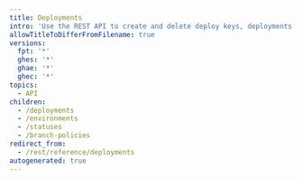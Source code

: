 ```yaml
---
title: Deployments
intro: 'Use the REST API to create and delete deploy keys, deployments, and deployment environments.'
allowTitleToDifferFromFilename: true
versions:
  fpt: '*'
  ghes: '*'
  ghae: '*'
  ghec: '*'
topics:
  - API
children:
  - /deployments
  - /environments
  - /statuses
  - /branch-policies
redirect_from:
  - /rest/reference/deployments
autogenerated: true
---
```




<!-- Content after this section is automatically generated -->
